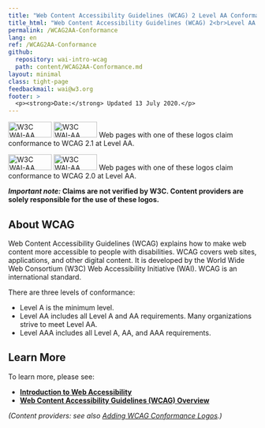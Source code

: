 ```yaml
---
title: "Web Content Accessibility Guidelines (WCAG) 2 Level AA Conformance"
title_html: "Web Content Accessibility Guidelines (WCAG) 2<br>Level AA Conformance"
permalink: /WCAG2AA-Conformance
lang: en
ref: /WCAG2AA-Conformance
github:
  repository: wai-intro-wcag
  path: content/WCAG2AA-Conformance.md
layout: minimal
class: tight-page
feedbackmail: wai@w3.org
footer: >
  <p><strong>Date:</strong> Updated 13 July 2020.</p>
---
```


  <p><img src="https://www.w3.org/WAI/wcag21/wcag2.1AA-blue-v.png" alt="W3C WAI-AA WCAG 2.1" width="88" height="32"> <img src="https://www.w3.org/WAI/wcag21/wcag2.1AA-v.png" alt="W3C WAI-AA WCAG 2.1" width="88" height="32"> Web pages with one of these logos claim conformance to WCAG 2.1 at Level AA.</p>
  <p><img src="https://www.w3.org/WAI/wcag2AA-blue.png" alt="W3C WAI-AA WCAG 2.0" width="88" height="32"> <img src="https://www.w3.org/WAI/wcag2AA.png" alt="W3C WAI-AA WCAG 2.0" width="88" height="32"> Web pages with one of these logos claim conformance to WCAG 2.0 at Level AA.</p>
  <p><strong><em>Important note:</em> Claims are not verified by W3C. Content providers are solely responsible for the use of these logos.</strong></p>
  <h2>About WCAG</h2>
  <p>Web Content Accessibility Guidelines (WCAG) explains how to make web content more accessible to people with disabilities. WCAG covers web sites, applications, and other digital content. It is developed by the World Wide Web Consortium (W3C) Web Accessibility Initiative (WAI). WCAG is an international standard.</p>
  <p>There are three levels of conformance:</p>
  <ul>
    <li>Level A is the minimum level.</li>
    <li>Level AA includes all Level A and AA requirements. Many organizations strive to meet Level AA.</li>
    <li>Level AAA includes all Level A, AA, and AAA requirements.</li>
  </ul>
  <h2>Learn More</h2>
  <p>To learn more, please see:</p>
  <ul>
    <li><strong><a href="https://www.w3.org/WAI/fundamentals/accessibility-intro/" rel="nofollow">Introduction to Web Accessibility</a></strong></li>
    <li><strong><a href="https://www.w3.org/WAI/standards-guidelines/wcag/" rel="nofollow">Web Content Accessibility Guidelines (WCAG) Overview</a></strong></li>
  </ul>
  <p><em>(Content providers: see also <a href="https://www.w3.org/WAI/standards-guidelines/wcag/conformance-logos" rel="nofollow">Adding WCAG Conformance Logos</a>.)</em></p>


